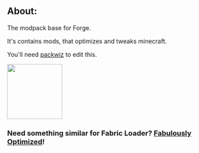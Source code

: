## About:
The modpack base for Forge.

It's contains mods, that optimizes and tweaks minecraft.

You'll need [packwiz](https://packwiz.infra.link/) to edit this.

<img src="https://raw.githubusercontent.com/Den4enko/ForgePackBase/1.18.2/ForgePackBase.png" width="128" height="128">

### Need something similar for Fabric Loader? [Fabulously Optimized](https://github.com/Fabulously-Optimized/fabulously-optimized)!
